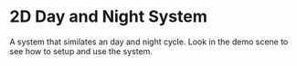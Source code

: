 # 2D Day and Night System

A system that similates an day and night cycle. Look in the demo scene to see how to setup and use the system.
